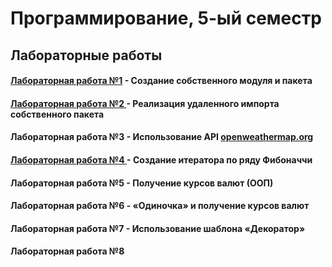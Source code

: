 # Программирование, 5-ый семестр
## Лабораторные работы
#### <a href = https://github.com/SArtemS/Lab5_1> Лабораторная работа №1</a> - Создание собственного модуля и пакета

#### <a href = https://github.com/SArtemS/Lab5_2> Лабораторная работа №2 </a> - Реализация удаленного импорта собственного пакета

#### <a> Лабораторная работа №3 </a> - Использование API <a href = https://openweathermap.org> openweathermap.org</a>

#### <a href = https://github.com/SArtemS/Lab5_4> Лабораторная работа №4 </a> - Создание итератора по ряду Фибоначчи

#### <a> Лабораторная работа №5 </a> - Получение курсов валют (ООП)

#### <a> Лабораторная работа №6 </a> - «Одиночка» и получение курсов валют

#### <a> Лабораторная работа №7 </a> - Использование шаблона «Декоратор»

#### <a> Лабораторная работа №8 </a>
